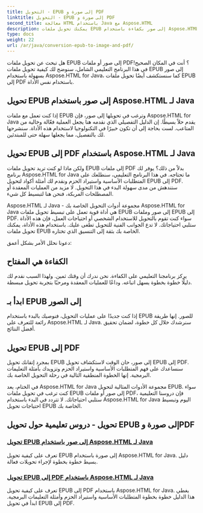 ```yaml
---
title: التحويل - EPUB إلى صورة و PDF
linktitle: التحويل - EPUB إلى صورة و PDF
second_title: معالجة HTML باستخدام Java مع Aspose.HTML
description: يمكنك تحويل ملفات EPUB إلى صور بكفاءة باستخدام Aspose.HTML for Java. يبسط هذا الدليل خطوة بخطوة العملية. تعلم أيضًا كيفية تحويل ملفات EPUB إلى PDF.
type: docs
weight: 22
url: /ar/java/conversion-epub-to-image-and-pdf/
---
```

هل تبحث عن تحويل ملفات EPUB إلى صور أو ملفات PDF؟ أنت في المكان الصحيح! في هذا البرنامج التعليمي الشامل، سنوضح لك كيفية تحويل ملفات EPUB إلى صور بسهولة باستخدام Aspose.HTML for Java، كما سنستكشف أيضًا تحويل ملفات EPUB إلى PDF باستخدام نفس الأداة. 

## تحويل EPUB إلى صور باستخدام Aspose.HTML لـ Java
إذا كنت تعمل مع ملفات EPUB وترغب في تحويلها إلى صور، فإن Aspose.HTML for Java يقدم حلاً بسيطًا. إن الدليل التفصيلي الذي نقدمه هنا يجعل العملية فعّالة وخالية من المتاعب. لست بحاجة إلى أن تكون خبيرًا في التكنولوجيا لاستخدام هذه الأداة. سنشرحها لك بالتفصيل، مما يجعلها سهلة حتى للمبتدئين.

## تحويل EPUB إلى PDF باستخدام Aspose.HTML لـ Java
ولكن ماذا لو كنت تريد تحويل ملفات EPUB إلى ملفات PDF بدلاً من ذلك؟ يوفر لك برنامج Aspose.HTML for Java ما تحتاجه. في هذا البرنامج التعليمي، سنطلعك على المتطلبات الأساسية واستيراد الحزم ونقدم لك أمثلة أكواد لتحويل EPUB إلى PDF. ستندهش من مدى سهولة البدء في هذا التحويل. لا مزيد من العمليات المعقدة أو المصطلحات المربكة، فنحن هنا لتبسيط كل شيء.

Aspose.HTML لـ Java - مجموعة أدوات التحويل الخاصة بك
Aspose.HTML for Java هي أداة قوية تعمل على تبسيط تحويل ملفات EPUB إلى صور وملفات EPUB إلى PDF. سواء كنت تقوم بالتحويل للاستخدام الشخصي أو احتياجات العمل، فإن هذه الأداة ستلبي احتياجاتك. لا تدع الجوانب الفنية للتحويل تطغى عليك. باستخدام هذه الأداة، يمكنك تحويل ملفات EPUB الخاصة بك بثقة إلى التنسيق الذي تختاره. 

دعونا نحلل الأمر بشكل أعمق:

## الكفاءة هي المفتاح
يركز برنامجنا التعليمي على الكفاءة. نحن ندرك أن وقتك ثمين. ولهذا السبب نقدم لك دليلًا خطوة بخطوة يسهل اتباعه. وداعًا للعمليات المعقدة ومرحبًا بتجربة تحويل مبسطة.

## ابدأ بـ EPUB إلى الصور
إذا كنت جديدًا على عمليات التحويل، فنوصيك بالبدء باستخدام EPUB للصور. إنها طريقة رائعة للتعرف على Aspose.HTML لـ Java. سنرشدك خلال كل خطوة، لضمان تحقيق أفضل النتائج.

## تحويل EPUB إلى PDF
بمجرد إتقانك تحويل EPUB إلى صور، حان الوقت لاستكشاف تحويل EPUB إلى PDF. سنساعدك على فهم المتطلبات الأساسية واستيراد الحزم وتزويدك بأمثلة التعليمات البرمجية. إنها الخطوة المنطقية التالية في رحلة التحويل الخاصة بك.

في الختام، يعد Aspose.HTML for Java مجموعة الأدوات المثالية لتحويل EPUB. سواء كنت ترغب في تحويل ملفات EPUB إلى صور أو ملفات PDF، فإن دروسنا التعليمية ستلبي احتياجاتك. لا تتردد في البدء باستخدام Aspose.HTML for Java اليوم وتبسيط احتياجات تحويل EPUB الخاصة بك.
## تحويل - دروس تعليمية حول تحويل EPUB إلى صورة وPDF
### [تحويل EPUB إلى صور باستخدام Aspose.HTML لـ Java](./convert-epub-to-image/)
تعرف على كيفية تحويل EPUB إلى صورة باستخدام Aspose.HTML for Java. دليل بسيط خطوة بخطوة لإجراء تحويلات فعالة.
### [تحويل EPUB إلى PDF باستخدام Aspose.HTML لـ Java](./convert-epub-to-pdf/)
تعرف على كيفية تحويل EPUB إلى PDF باستخدام Aspose.HTML for Java. يغطي هذا الدليل خطوة بخطوة المتطلبات الأساسية واستيراد الحزم وأمثلة التعليمات البرمجية. ابدأ في تحويل EPUB إلى PDF.